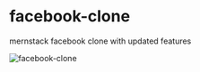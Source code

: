 # facebook-clone
mernstack facebook clone with updated features

![facebook-clone](https://user-images.githubusercontent.com/100964607/191410756-94eb1dca-a4fb-4d13-9df8-fb9814d40d71.png)
